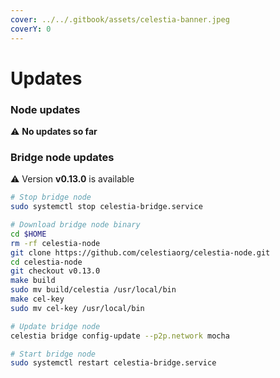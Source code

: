 ```yaml
---
cover: ../../.gitbook/assets/celestia-banner.jpeg
coverY: 0
---
```


# Updates

### Node updates
⚠️ **No updates so far**


### Bridge node updates

⚠️ Version **v0.13.0** is available

```bash
# Stop bridge node
sudo systemctl stop celestia-bridge.service

# Download bridge node binary
cd $HOME 
rm -rf celestia-node 
git clone https://github.com/celestiaorg/celestia-node.git 
cd celestia-node
git checkout v0.13.0
make build
sudo mv build/celestia /usr/local/bin
make cel-key
sudo mv cel-key /usr/local/bin

# Update bridge node
celestia bridge config-update --p2p.network mocha

# Start bridge node
sudo systemctl restart celestia-bridge.service
```